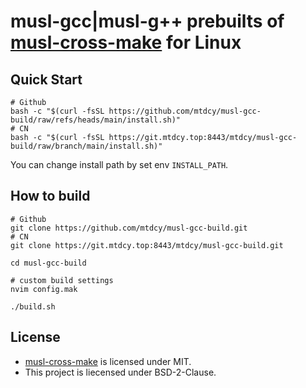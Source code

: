 # musl-gcc|musl-g++ prebuilts of [musl-cross-make](https://github.com/richfelker/musl-cross-make/) for Linux

## Quick Start

```shell
# Github
bash -c "$(curl -fsSL https://github.com/mtdcy/musl-gcc-build/raw/refs/heads/main/install.sh)"
# CN
bash -c "$(curl -fsSL https://git.mtdcy.top:8443/mtdcy/musl-gcc-build/raw/branch/main/install.sh)"
```

You can change install path by set env `INSTALL_PATH`.

## How to build

```shell
# Github
git clone https://github.com/mtdcy/musl-gcc-build.git
# CN
git clone https://git.mtdcy.top:8443/mtdcy/musl-gcc-build.git

cd musl-gcc-build

# custom build settings
nvim config.mak

./build.sh
```

## License

- [musl-cross-make](https://github.com/richfelker/musl-cross-make/) is licensed under MIT.
- This project is liecensed under BSD-2-Clause.
